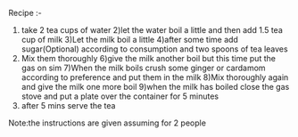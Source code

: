 Recipe :-
1) take 2 tea cups of water
2)let the water boil a little and then add 1.5 tea cup of milk
3)Let the milk boil a little
4)after some time add sugar(Optional) according to consumption and two spoons of tea leaves
5) Mix them thoroughly
6)give the milk another boil but this time put the gas on sim
7)When the milk boils crush some ginger or cardamom according to preference and put them in the milk
8)Mix thoroughly again and give the milk one more boil
9)when the milk has boiled close the gas stove and put a plate over the container for 5 minutes
10) after 5 mins serve the tea

Note:the instructions are given assuming for 2 people

